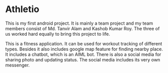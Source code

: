 # Athletio

  This is my first android project. It is mainly a team project and my team members consist of Md. Tanvir Alam and Kashob Kumar Roy. 
  The three of us worked hard equally to bring this project to life. 
  
  This is a fitness application. It can be used for workout tracking of different types. Besides it also includes google map feature 
  for finding nearby place. It includes a chatbot, which is an AIML bot. There is also a social media for sharing photo and updating
  status. The social media includes its very own messenger.
